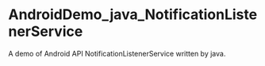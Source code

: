 # AndroidDemo_java_NotificationListenerService
A demo of Android API NotificationListenerService written by java.
